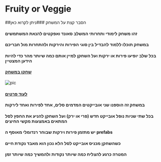 # Fruity or Veggie
##הסבר קצת על המשחק
###ניתן לקרוא כאן
#### זהו משחק לימודי ותחרותי המשלב סאונד ואפקטים להנאת המשתמשים
#### במשחק תוכלו ללמוד להבדיל בין סוגי הפירות והירקות ולהתחרות מול חבריכם
#### בכל שלב יופיעו פירות או ירקות ועל השחקן למיין אותם כמה שיותר מהר כדי להיות הידען המצטיין
#### [שחקו במשחק](https://tommy-bar.itch.io/fruitty-or-veggie)
![pic](https://github.com/GameDev-Tommy-Bar/fruty_or_veggie/blob/60eb2a963c3d9224c2c509e977d4b677fe0ba654/elements%20pics/Capture.PNG)
#### [לעוד פרטים](https://github.com/GameDev-Tommy-Bar/fruty_or_veggie/blob/a64d6a02f5e27366230b5df1f9190065cc67272c/elements.md)
#### במשחק זה הוספנו שני אובייקטים המדמים סלים, אחד לפירות ואחד לירקות
#### בכל שתי שניות נופל אובייקט חדש (פרי או ירק) ועל השחקן להניע את החפץ לסל המתאים באמצעות מקשי החיצים
#### יש מתזמן פירות וירקות שבוחר רנדומלי מאוסף ה prefabs
#### כשהשחקן מכניס אובייקט לסל הלא נכון הוא מאבד נקודת חיים
#### המטרה כרגע להצליח כמה שיותר נקודות ולהמשיך כמה שיותר זמן
